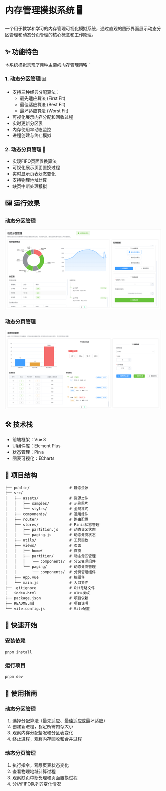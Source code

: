 # 内存管理模拟系统 🖥️

一个用于教学和学习的内存管理可视化模拟系统，通过直观的图形界面展示动态分区管理和动态分页管理的核心概念和工作原理。

## ✨ 功能特色

本系统模拟实现了两种主要的内存管理策略：

### 1. 动态分区管理 📊

- 支持三种经典分配算法：
  - 最先适应算法 (First Fit)
  - 最佳适应算法 (Best Fit)
  - 最坏适应算法 (Worst Fit)
- 可视化展示内存分配和回收过程
- 实时更新分区表
- 内存使用率动态监控
- 进程创建与终止模拟

### 2. 动态分页管理 📑

- 实现FIFO页面置换算法
- 可视化展示页面置换过程
- 实时显示页表状态变化
- 支持物理地址计算
- 缺页中断处理模拟

## 🖼️ 运行效果

### 动态分区管理

![动态分区管理](src/assets/samples/动态分区管理.png)

### 动态分页管理

![动态分页管理](src/assets/samples/动态分页管理.png)

## 🛠️ 技术栈

- 前端框架：Vue 3
- UI组件库：Element Plus
- 状态管理：Pinia
- 图表可视化：ECharts

## 📂 项目结构

```
├── public/                  # 静态资源
├── src/
│   ├── assets/              # 资源文件
│   │   ├── samples/         # 示例图片
│   │   └── styles/          # 全局样式
│   ├── components/          # 通用组件
│   ├── router/              # 路由配置
│   ├── stores/              # Pinia状态管理
│   │   ├── partition.js     # 动态分区状态
│   │   └── paging.js        # 动态分页状态
│   ├── utils/               # 工具函数
│   ├── views/               # 页面
│   │   ├── home/            # 首页
│   │   ├── partition/       # 动态分区管理
│   │   │   └── components/  # 分区管理组件
│   │   └── paging/          # 动态分页管理
│   │       └── components/  # 分页管理组件
│   ├── App.vue              # 根组件
│   └── main.js              # 入口文件
├── .gitignore               # Git忽略文件
├── index.html               # HTML模板
├── package.json             # 项目依赖
├── README.md                # 项目说明
└── vite.config.js           # Vite配置
```

## 🚀 快速开始

### 安装依赖

```bash
pnpm install
```

### 运行项目

```bash
pnpm dev
```

## 📖 使用指南

### 动态分区管理

1. 选择分配算法（最先适应、最佳适应或最坏适应）
2. 创建新进程，指定所需内存大小
3. 观察内存分配情况和分区表变化
4. 终止进程，观察内存回收和合并过程

### 动态分页管理

1. 执行指令，观察页表状态变化
2. 查看物理地址计算过程
3. 观察缺页中断处理和页面置换过程
4. 分析FIFO队列的变化情况

